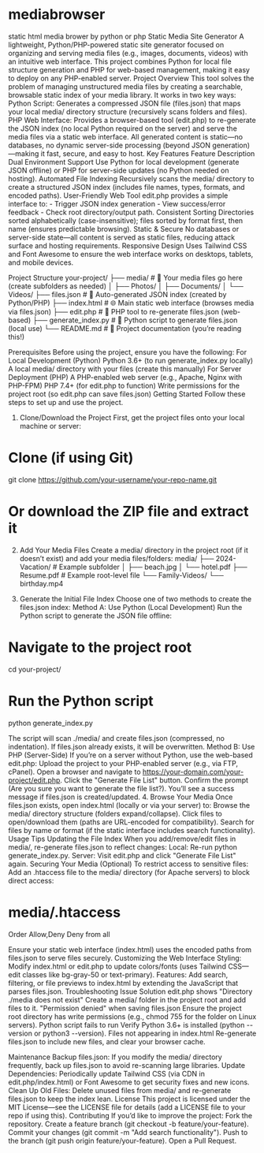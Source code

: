 # mediabrowser
static html media brower by python or php
Static Media Site Generator
A lightweight, Python/PHP-powered static site generator focused on organizing and serving media files (e.g., images, documents, videos) with an intuitive web interface. This project combines Python for local file structure generation and PHP for web-based management, making it easy to deploy on any PHP-enabled server.
Project Overview
This tool solves the problem of managing unstructured media files by creating a searchable, browsable static index of your media library. It works in two key ways:
Python Script: Generates a compressed JSON file (files.json) that maps your local media/ directory structure (recursively scans folders and files).
PHP Web Interface: Provides a browser-based tool (edit.php) to re-generate the JSON index (no local Python required on the server) and serve the media files via a static web interface.
All generated content is static—no databases, no dynamic server-side processing (beyond JSON generation)—making it fast, secure, and easy to host.
Key Features
Feature
Description
Dual Environment Support
Use Python for local development (generate JSON offline) or PHP for server-side updates (no Python needed on hosting).
Automated File Indexing
Recursively scans the media/ directory to create a structured JSON index (includes file names, types, formats, and encoded paths).
User-Friendly Web Tool
edit.php provides a simple interface to:  - Trigger JSON index generation  - View success/error feedback  - Check root directory/output path.
Consistent Sorting
Directories sorted alphabetically (case-insensitive); files sorted by format first, then name (ensures predictable browsing).
Static & Secure
No databases or server-side state—all content is served as static files, reducing attack surface and hosting requirements.
Responsive Design
Uses Tailwind CSS and Font Awesome to ensure the web interface works on desktops, tablets, and mobile devices.

Project Structure
your-project/
├── media/               # 📂 Your media files go here (create subfolders as needed)
│   ├── Photos/
│   ├── Documents/
│   └── Videos/
├── files.json           # 📄 Auto-generated JSON index (created by Python/PHP)
├── index.html           # 🌐 Main static web interface (browses media via files.json)
├── edit.php             # 🔧 PHP tool to re-generate files.json (web-based)
├── generate_index.py    # 🐍 Python script to generate files.json (local use)
└── README.md            # 📖 Project documentation (you’re reading this!)

Prerequisites
Before using the project, ensure you have the following:
For Local Development (Python)
Python 3.6+ (to run generate_index.py locally)
A local media/ directory with your files (create this manually)
For Server Deployment (PHP)
A PHP-enabled web server (e.g., Apache, Nginx with PHP-FPM)
PHP 7.4+ (for edit.php to function)
Write permissions for the project root (so edit.php can save files.json)
Getting Started
Follow these steps to set up and use the project.
1. Clone/Download the Project
First, get the project files onto your local machine or server:
# Clone (if using Git)
git clone https://github.com/your-username/your-repo-name.git

# Or download the ZIP file and extract it

2. Add Your Media Files
Create a media/ directory in the project root (if it doesn’t exist) and add your media files/folders:
media/
├── 2024-Vacation/       # Example subfolder
│   ├── beach.jpg
│   └── hotel.pdf
├── Resume.pdf           # Example root-level file
└── Family-Videos/
    └── birthday.mp4

3. Generate the Initial File Index
Choose one of two methods to create the files.json index:
Method A: Use Python (Local Development)
Run the Python script to generate the JSON file offline:
# Navigate to the project root
cd your-project/

# Run the Python script
python generate_index.py

The script will scan ./media/ and create files.json (compressed, no indentation).
If files.json already exists, it will be overwritten.
Method B: Use PHP (Server-Side)
If you’re on a server without Python, use the web-based edit.php:
Upload the project to your PHP-enabled server (e.g., via FTP, cPanel).
Open a browser and navigate to https://your-domain.com/your-project/edit.php.
Click the "Generate File List" button.
Confirm the prompt (Are you sure you want to generate the file list?).
You’ll see a success message if files.json is created/updated.
4. Browse Your Media
Once files.json exists, open index.html (locally or via your server) to:
Browse the media/ directory structure (folders expand/collapse).
Click files to open/download them (paths are URL-encoded for compatibility).
Search for files by name or format (if the static interface includes search functionality).
Usage Tips
Updating the File Index
When you add/remove/edit files in media/, re-generate files.json to reflect changes:
Local: Re-run python generate_index.py.
Server: Visit edit.php and click "Generate File List" again.
Securing Your Media (Optional)
To restrict access to sensitive files:
Add an .htaccess file to the media/ directory (for Apache servers) to block direct access:
# media/.htaccess
Order Allow,Deny
Deny from all

Ensure your static web interface (index.html) uses the encoded paths from files.json to serve files securely.
Customizing the Web Interface
Styling: Modify index.html or edit.php to update colors/fonts (uses Tailwind CSS—edit classes like bg-gray-50 or text-primary).
Features: Add search, filtering, or file previews to index.html by extending the JavaScript that parses files.json.
Troubleshooting
Issue
Solution
edit.php shows "Directory ./media does not exist"
Create a media/ folder in the project root and add files to it.
"Permission denied" when saving files.json
Ensure the project root directory has write permissions (e.g., chmod 755 for the folder on Linux servers).
Python script fails to run
Verify Python 3.6+ is installed (python --version or python3 --version).
Files not appearing in index.html
Re-generate files.json to include new files, and clear your browser cache.

Maintenance
Backup files.json: If you modify the media/ directory frequently, back up files.json to avoid re-scanning large libraries.
Update Dependencies: Periodically update Tailwind CSS (via CDN in edit.php/index.html) or Font Awesome to get security fixes and new icons.
Clean Up Old Files: Delete unused files from media/ and re-generate files.json to keep the index lean.
License
This project is licensed under the MIT License—see the LICENSE file for details (add a LICENSE file to your repo if using this).
Contributing
If you’d like to improve the project:
Fork the repository.
Create a feature branch (git checkout -b feature/your-feature).
Commit your changes (git commit -m "Add search functionality").
Push to the branch (git push origin feature/your-feature).
Open a Pull Request.


